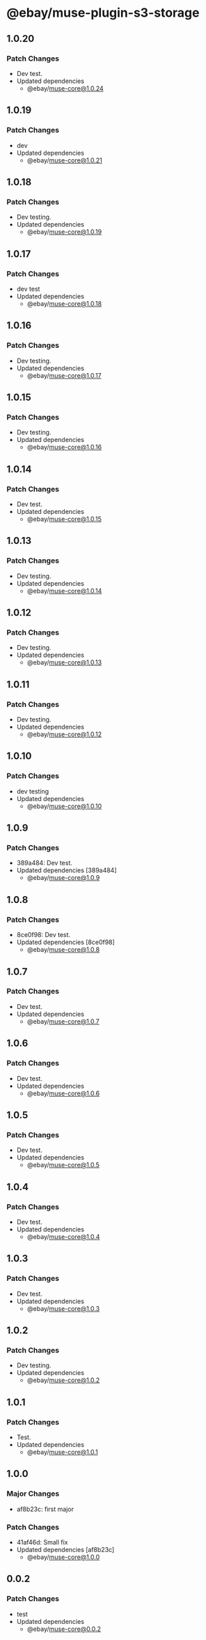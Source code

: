 # @ebay/muse-plugin-s3-storage

## 1.0.20

### Patch Changes

- Dev test.
- Updated dependencies
  - @ebay/muse-core@1.0.24

## 1.0.19

### Patch Changes

- dev
- Updated dependencies
  - @ebay/muse-core@1.0.21

## 1.0.18

### Patch Changes

- Dev testing.
- Updated dependencies
  - @ebay/muse-core@1.0.19

## 1.0.17

### Patch Changes

- dev test
- Updated dependencies
  - @ebay/muse-core@1.0.18

## 1.0.16

### Patch Changes

- Dev testing.
- Updated dependencies
  - @ebay/muse-core@1.0.17

## 1.0.15

### Patch Changes

- Dev testing.
- Updated dependencies
  - @ebay/muse-core@1.0.16

## 1.0.14

### Patch Changes

- Dev test.
- Updated dependencies
  - @ebay/muse-core@1.0.15

## 1.0.13

### Patch Changes

- Dev testing.
- Updated dependencies
  - @ebay/muse-core@1.0.14

## 1.0.12

### Patch Changes

- Dev testing.
- Updated dependencies
  - @ebay/muse-core@1.0.13

## 1.0.11

### Patch Changes

- Dev testing.
- Updated dependencies
  - @ebay/muse-core@1.0.12

## 1.0.10

### Patch Changes

- dev testing
- Updated dependencies
  - @ebay/muse-core@1.0.10

## 1.0.9

### Patch Changes

- 389a484: Dev test.
- Updated dependencies [389a484]
  - @ebay/muse-core@1.0.9

## 1.0.8

### Patch Changes

- 8ce0f98: Dev test.
- Updated dependencies [8ce0f98]
  - @ebay/muse-core@1.0.8

## 1.0.7

### Patch Changes

- Dev test.
- Updated dependencies
  - @ebay/muse-core@1.0.7

## 1.0.6

### Patch Changes

- Dev test.
- Updated dependencies
  - @ebay/muse-core@1.0.6

## 1.0.5

### Patch Changes

- Dev test.
- Updated dependencies
  - @ebay/muse-core@1.0.5

## 1.0.4

### Patch Changes

- Dev test.
- Updated dependencies
  - @ebay/muse-core@1.0.4

## 1.0.3

### Patch Changes

- Dev test.
- Updated dependencies
  - @ebay/muse-core@1.0.3

## 1.0.2

### Patch Changes

- Dev testing.
- Updated dependencies
  - @ebay/muse-core@1.0.2

## 1.0.1

### Patch Changes

- Test.
- Updated dependencies
  - @ebay/muse-core@1.0.1

## 1.0.0

### Major Changes

- af8b23c: first major

### Patch Changes

- 41af46d: Small fix
- Updated dependencies [af8b23c]
  - @ebay/muse-core@1.0.0

## 0.0.2

### Patch Changes

- test
- Updated dependencies
  - @ebay/muse-core@0.0.2
